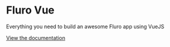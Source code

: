 # Fluro Vue
Everything you need to build an awesome Fluro app using VueJS

[View the documentation](https://fluro-developers.github.io/fluro-vue/)



